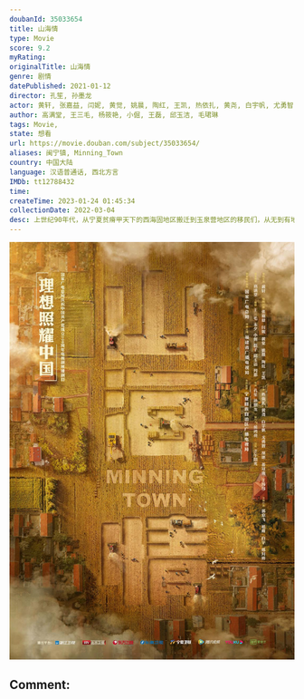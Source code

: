 ```yaml
---
doubanId: 35033654
title: 山海情
type: Movie
score: 9.2
myRating: 
originalTitle: 山海情
genre: 剧情
datePublished: 2021-01-12
director: 孔笙, 孙墨龙
actor: 黄轩, 张嘉益, 闫妮, 黄觉, 姚晨, 陶红, 王凯, 热依扎, 黄尧, 白宇帆, 尤勇智, 胡明, 姜冠南, 王莎莎, 郭京飞, 祖峰, 白宇, 郎月婷, 邹元清, 李金江, 韩丹彤, 谭希和, 江奇霖, 郭飞歌, 柴碧云, 冯晖, 海玲, 李晓川, 尚铁龙, 王子瑜, 赵千紫, 张优, 顾海, 杨旻咏, 马波, 张浩, 焦鹏, 吴优, 杨厚垚, 延翔, 刘红星, 邵老五, 田璐, 吴金鑫, 范帅琦, 吕松浩, 余舒琪, 马柏全, 罗京民, 刘恩佳, 艾米, 陈尚均, 郭唐维, 梁家桐, 徐钰涵, 李易祥, 董照, 鲁照华, 杨新鸣, 周放, 张晓谦, 吴其江, 魏伟, 高海鹏, 王沛禄, 胡原君, 王钢, 蔡子伦, 赵峥, 曹磊, 张铎, 周波, 田昊, 郎峰, 韩福利, 李朵, 黄精一, 朱义, 李晓强, 乔牧, 赵小宁, 张振荣, 李先亮, 郑新胜, 田占林, 魏若熙, 汤水雨, 张兴洋
author: 高满堂, 王三毛, 杨筱艳, 小倔, 王磊, 邱玉洁, 毛珺琳
tags: Movie, 
state: 想看
url: https://movie.douban.com/subject/35033654/
aliases: 闽宁镇, Minning_Town
country: 中国大陆
language: 汉语普通话, 西北方言
IMDb: tt12788432
time: 
createTime: 2023-01-24 01:45:34
collectionDate: 2022-03-04
desc: 上世纪90年代，从宁夏贫瘠甲天下的西海固地区搬迁到玉泉营地区的移民们，从无到有地建设着他们的新家园，村干部马得福（黄轩饰）操心着通电、灌溉用水等桩桩件件的问题，他足够努力，却不自信未来什么时候来。直...
---
```


![image](assets/p2630904628.jpg)

Comment: 
---

